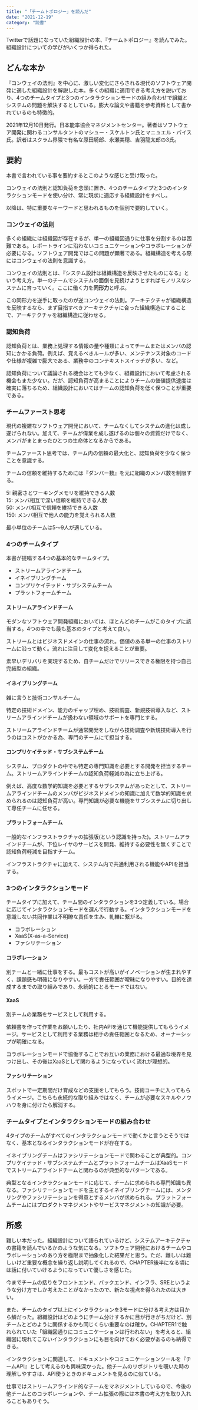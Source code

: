 ```yaml
---
title: "「チームトポロジー」を読んだ"
date: "2021-12-19"
category: "読書"
---
```


Twitterで話題になっていた組織設計の本、『チームトポロジー』を読んでみた。組織設計についての学びがいくつか得られた。

## どんな本か
『コンウェイの法則』を中心に、激しい変化にさらされる現代のソフトウェア開発に適した組織設計を解説した本。多くの組織に適用できる考え方を説いており、4つのチームタイプと3つのインタラクションモードの組み合わせで組織とシステムの問題を解決するとしている。膨大な論文や書籍を参考資料として書かれているのも特徴的。

2021年12月10日発行。日本能率協会マネジメントセンター。著者はソフトウェア開発に関わるコンサルタントのマシュー・スケルトン氏とマニュエル・パイス氏。訳者はスクラム界隈で有名な原田騎郎、永瀬美穂、吉羽龍太郎の3氏。

## 要約
本書で言われている事を要約するとこのような感じと受け取った。

コンウェイの法則と認知負荷を念頭に置き、4つのチームタイプと3つのインタラクションモードを使い分け、常に現状に適応する組織設計をすべし。

以降は、特に重要なキーワードと思われるものを個別で要約していく。

### コンウェイの法則
多くの組織には組織図が存在するが、単一の組織図通りに仕事を分割するのは困難である。レポートラインに沿わないコミュニケーションやコラボレーションが必要になる。ソフトウェア開発ではこの問題が顕著である。組織構造を考える際にはコンウェイの法則を意識する。

コンウェイの法則とは、『システム設計は組織構造を反映させたものになる』という考え方。単一のチームでシステムの面倒を見続けようとすればモノリスなシステムに育っていく。ここに働く力を**同形力**と呼ぶ。

この同形力を逆手に取ったのが逆コンウェイの法則。アーキテクチャが組織構造を反映するなら、まず目指すべきアーキテクチャに合った組織構造にすることで、アーキテクチャを組織構造に従わせる。

### 認知負荷
認知負荷とは、業務上処理する情報の量や種類によってチームまたはメンバの認知にかかる負荷。例えば、覚えるべきルールが多い、メンテナンス対象のコードや仕様が複雑で膨大である、業務中のコンテキストスイッチが多い、など。

認知負荷について議論される機会はとても少なく、組織設計において考慮される機会もまた少ない。だが、認知負荷が高まることによりチームの価値提供速度は確実に落ちるため、組織設計においてはチームの認知負荷を低く保つことが重要である。

### チームファースト思考
現代の複雑なソフトウェア開発において、チームなくしてシステムの進化は成し遂げられない。加えて、チームが偉業を成し遂げるのは個々の資質だけでなく、メンバがまとまったひとつの生命体となるからである。

チームファースト思考では、チーム内の信頼の最大化と、認知負荷を少なく保つことを意識する。

チームの信頼を維持するためには『ダンバー数』を元に組織のメンバ数を制限する。

5: 親密さとワーキングメモリを維持できる人数  
15: メンバ相互で深い信頼を維持できる人数  
50: メンバ相互で信頼を維持できる人数  
150: メンバ相互で他人の能力を覚えられる人数

最小単位のチームは5〜9人が適している。

### 4つのチームタイプ
本書が提唱する4つの基本的なチームタイプ。

- ストリームアラインドチーム
- イネイブリングチーム
- コンプリケイテッド・サブシステムチーム
- プラットフォームチーム

#### ストリームアラインドチーム
モダンなソフトウェア開発組織においては、ほとんどのチームがこのタイプに該当する。4つの中でも最も基本のタイプと考えて良い。

ストリームとはビジネスドメインの仕事の流れ。価値のある単一の仕事のストリームに沿って動く。流れに注目して変化を捉えることが重要。

素早いデリバリを実現するため、自チームだけでリリースできる権限を持つ自己完結型の組織。

#### イネイブリングチーム
雑に言うと技術コンサルチーム。

特定の技術ドメイン、能力のギャップ埋め、技術調査、新規技術導入など、ストリームアラインドチームが扱わない領域のサポートを専門とする。

ストリームアラインドチームが通常開発をしながら技術調査や新規技術導入を行うのはコストがかかる為、専門のチームにて担当する。

#### コンプリケイテッド・サブシステムチーム
システム、プロダクトの中でも特定の専門知識を必要とする開発を担当するチーム。ストリームアラインドチームの認知負荷軽減の為に立ち上げる。

例えば、高度な数学的知識を必要とするサブシステムがあったとして、ストリームアラインドチームのメンバがビジネスドメインの知識に加えて数学的知識を求められるのは認知負荷が高い。専門知識が必要な機能をサブシステムに切り出して専任チームに任せる。

#### プラットフォームチーム
一般的なインフラストラクチャの拡張版(という認識を持った)。ストリームアラインドチームが、下位レイヤのサービスを開発、維持する必要性を無くすことで認知負荷軽減を目指すチーム。

インフラストラクチャに加えて、システム内で共通利用される機能やAPIを担当する。

### 3つのインタラクションモード
チームタイプに加えて、チーム間のインタラクションを3つ定義している。場合に応じてインタラクションモードを選んで行動する。インタラクションモードを意識しない共同作業は不明瞭な責任を生み、軋轢に繋がる。

- コラボレーション
- XaaS(X-as-a-Service)
- ファシリテーション

#### コラボレーション
別チームと一緒に仕事をする。最もコストが高いがイノベーションが生まれやすく、課題感も明確になりやすい。一方で責任範囲が曖昧になりやすい。目的を達成するまでの取り組みであり、永続的にとるモードではない。

#### XaaS
別チームの業務をサービスとして利用する。

依頼書を作って作業をお願いしたり、社内APIを通じて機能提供してもらうイメージ。サービスとして利用する業務は相手の責任範囲となるため、オーナーシップが明確になる。

コラボレーションモードで協働することでお互いの業務における最適な境界を見つけ出し、その後はXaaSとして関わるようになっていく流れが理想的。

#### ファシリテーション
スポットで一定期間だけ育成などの支援をしてもらう。技術コーチに入ってもらうイメージ。こちらも永続的な取り組みではなく、チームが必要なスキルやノウハウを身に付けたら解消する。

### チームタイプとインタラクションモードの組み合わせ
4タイプのチームがすべてのインタラクションモードで動くかと言うとそうではなく、基本となるインタラクションモードが存在する。

イネイブリングチームはファシリテーションモードで関わることが典型的。コンプリケイテッド・サブシステムチームとプラットフォームチームはXaaSモードでストリームアラインドチームと関わるのが典型的なパターンである。

典型となるインタラクションモードに応じて、チームに求められる専門知識も異なる。ファシリテーションモードを主とするイネイブリングチームには、メンタリングやファシリテーションを得意とするメンバが求められる。プラットフォームチームにはプロダクトマネジメントやサービスマネジメントの知識が必要。

## 所感
難しい本だった。組織設計について語られているけど、システムアーキテクチャの書籍を読んでいるかのような気になる。ソフトウェア開発におけるチームやコラボレーションのあり方を極限まで抽象化した結果だと思う。ただ、難しいは難しいけど重要な概念を繰り返し説明してくれるので、CHAPTER後半になる頃には話に付いていけるようになっていて優しさを感じた。

今までチームの括りをフロントエンド、バックエンド、インフラ、SREというような分け方でしか考えたことがなかったので、新たな視点を得られたのは大きい。

また、チームのタイプ以上にインタラクションを3モードに分ける考え方は目から鱗だった。組織設計はどのようにチーム分けするかに目が行きがちだけど、別チームとどのように関係するかも同じくらい重要なのは確か。CHAPTER1で触れられていた「組織図通りにコミュニケーションは行われない」を考えると、組織図に現れてこないインタラクションにも目を向けておく必要があるのも納得できる。

インタラクションに関連して、ドキュメントやコミュニケーションツールを『チームAPI』として考えるのも興味深かった。他チームのリポジトリを覗いた時の理解しやすさは、API使うときのドキュメントを見るのに似ている。

仕事ではストリームアラインド的なチームをマネジメントしているので、今後の他チームとのコラボレーションや、チーム拡張の際には本書の考え方を取り入れることもありそう。

